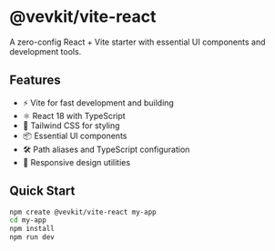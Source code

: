 # @vevkit/vite-react

A zero-config React + Vite starter with essential UI components and development tools.

## Features

- ⚡️ Vite for fast development and building
- ⚛️ React 18 with TypeScript
- 🎨 Tailwind CSS for styling
- 📦 Essential UI components
- 🛠️ Path aliases and TypeScript configuration
- 📱 Responsive design utilities

## Quick Start

```bash
npm create @vevkit/vite-react my-app
cd my-app
npm install
npm run dev